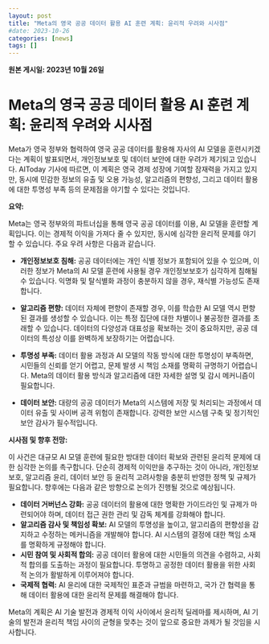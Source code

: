 ```yaml
---
layout: post
title: "Meta의 영국 공공 데이터 활용 AI 훈련 계획: 윤리적 우려와 시사점"
#date: 2023-10-26
categories: [news]
tags: []
---
```


**원본 게시일: 2023년 10월 26일**

# Meta의 영국 공공 데이터 활용 AI 훈련 계획: 윤리적 우려와 시사점

Meta가 영국 정부와 협력하여 영국 공공 데이터를 활용해 자사의 AI 모델을 훈련시키겠다는 계획이 발표되면서, 개인정보보호 및 데이터 보안에 대한 우려가 제기되고 있습니다.  AIToday 기사에 따르면, 이 계획은 영국 경제 성장에 기여할 잠재력을 가지고 있지만, 동시에 민감한 정보의 유출 및 오용 가능성, 알고리즘의 편향성, 그리고 데이터 활용에 대한 투명성 부족 등의 문제점을 야기할 수 있다는 것입니다.


**요약:**

Meta는 영국 정부와의 파트너십을 통해 영국 공공 데이터를 이용, AI 모델을 훈련할 계획입니다. 이는 경제적 이익을 가져다 줄 수 있지만, 동시에 심각한 윤리적 문제를 야기할 수 있습니다.  주요 우려 사항은 다음과 같습니다.

* **개인정보보호 침해:** 공공 데이터에는 개인 식별 정보가 포함되어 있을 수 있으며, 이러한 정보가 Meta의 AI 모델 훈련에 사용될 경우 개인정보보호가 심각하게 침해될 수 있습니다.  익명화 및 탈식별화 과정이 충분하지 않을 경우, 재식별 가능성도 존재합니다.

* **알고리즘 편향:**  데이터 자체에 편향이 존재할 경우, 이를 학습한 AI 모델 역시 편향된 결과를 생성할 수 있습니다. 이는 특정 집단에 대한 차별이나 불공정한 결과를 초래할 수 있습니다.  데이터의 다양성과 대표성을 확보하는 것이 중요하지만,  공공 데이터의 특성상 이를 완벽하게 보장하기는 어렵습니다.

* **투명성 부족:** 데이터 활용 과정과 AI 모델의 작동 방식에 대한 투명성이 부족하면, 시민들의 신뢰를 얻기 어렵고, 문제 발생 시 책임 소재를 명확히 규명하기 어렵습니다.  Meta의 데이터 활용 방식과 알고리즘에 대한 자세한 설명 및 감시 메커니즘이 필요합니다.

* **데이터 보안:**  대량의 공공 데이터가 Meta의 시스템에 저장 및 처리되는 과정에서 데이터 유출 및 사이버 공격 위험이 존재합니다.  강력한 보안 시스템 구축 및 정기적인 보안 감사가 필수적입니다.


**시사점 및 향후 전망:**

이 사건은 대규모 AI 모델 훈련에 필요한 방대한 데이터 확보와 관련된 윤리적 문제에 대한 심각한 논의를 촉구합니다.  단순히 경제적 이익만을 추구하는 것이 아니라, 개인정보보호, 알고리즘 윤리, 데이터 보안 등 윤리적 고려사항을 충분히 반영한 정책 및 규제가 필요합니다.  향후에는 다음과 같은 방향으로 논의가 진행될 것으로 예상됩니다.

* **데이터 거버넌스 강화:** 공공 데이터의 활용에 대한 명확한 가이드라인 및 규제가 마련되어야 하며, 데이터 접근 권한 관리 및 감독 체계를 강화해야 합니다.
* **알고리즘 감사 및 책임성 확보:** AI 모델의 투명성을 높이고, 알고리즘의 편향성을 감지하고 수정하는 메커니즘을 개발해야 합니다.  AI 시스템의 결정에 대한 책임 소재를 명확하게 규정해야 합니다.
* **시민 참여 및 사회적 합의:** 공공 데이터 활용에 대한 시민들의 의견을 수렴하고, 사회적 합의를 도출하는 과정이 필요합니다.  투명하고 공정한 데이터 활용을 위한 사회적 논의가 활발하게 이루어져야 합니다.
* **국제적 협력:**  AI 윤리에 대한 국제적인 표준과 규범을 마련하고, 국가 간 협력을 통해  데이터 활용에 대한 윤리적 문제를 해결해야 합니다.


Meta의 계획은 AI 기술 발전과 경제적 이익 사이에서 윤리적 딜레마를 제시하며,  AI 기술의 발전과 윤리적 책임 사이의 균형을 맞추는 것이 앞으로 중요한 과제가 될 것임을 시사합니다.